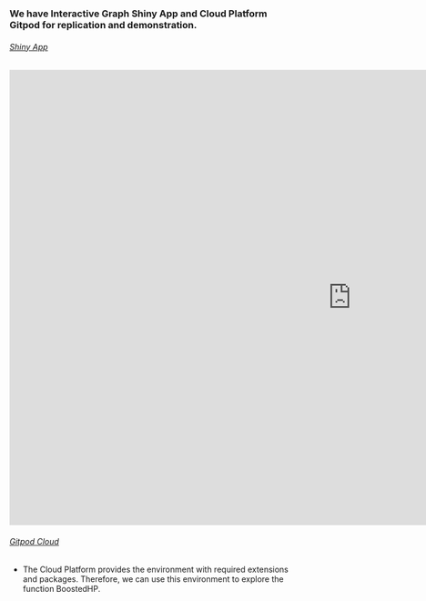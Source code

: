 ### We have Interactive Graph **Shiny App** and Cloud Platform **Gitpod** for replication and demonstration.

######  [Shiny App](https://zwmei-metrics.shinyapps.io/boosted_hp_app/)

<iframe class="shrink" src="https://zwmei-metrics.shinyapps.io/boosted_hp_app/" width="1200" height="800" scrolling="auto" frameborder="0.2"></iframe>

######  [Gitpod Cloud](https://gitpod.io/#/github.com/zhentaoshi/bHP_R_pkg)

- The Cloud Platform provides the environment with required extensions and packages. Therefore, we can use this environment to explore the function BoostedHP.